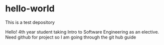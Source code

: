 # hello-world
This is a test depository


Hello! 4th year student taking Intro to Software Engineering as an elective.
Need github for project so I am going through the git hub guide
